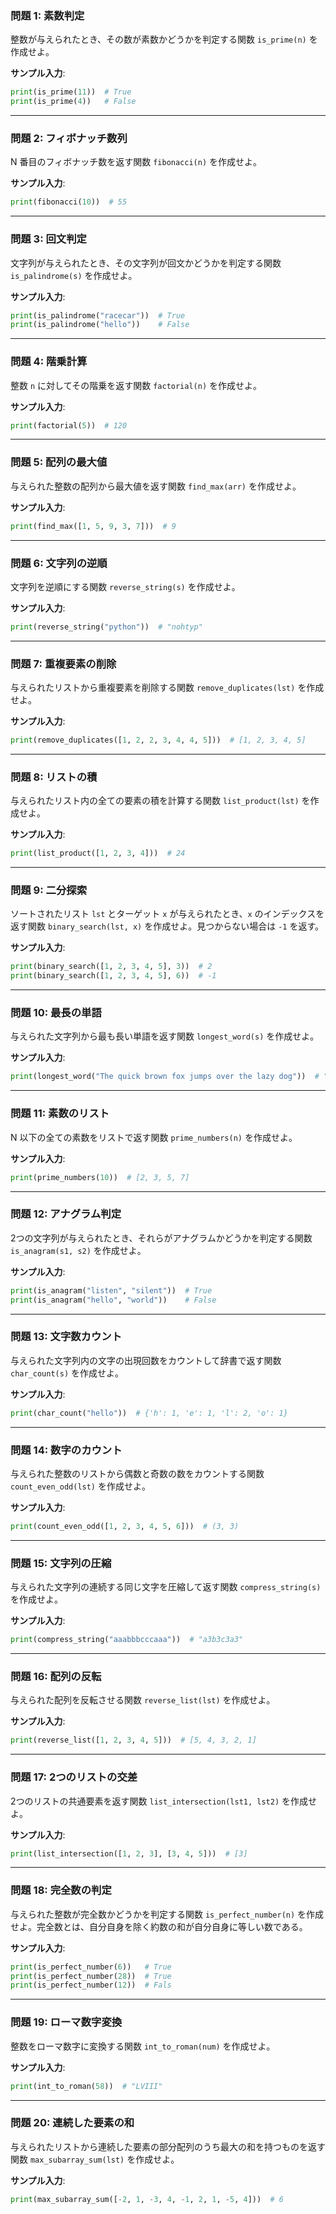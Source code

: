 ### 問題 1: 素数判定

整数が与えられたとき、その数が素数かどうかを判定する関数 `is_prime(n)` を作成せよ。

**サンプル入力**:

```python
print(is_prime(11))  # True
print(is_prime(4))   # False
```

---

### 問題 2: フィボナッチ数列

N 番目のフィボナッチ数を返す関数 `fibonacci(n)` を作成せよ。

**サンプル入力**:

```python
print(fibonacci(10))  # 55
```

---

### 問題 3: 回文判定

文字列が与えられたとき、その文字列が回文かどうかを判定する関数 `is_palindrome(s)` を作成せよ。

**サンプル入力**:

```python
print(is_palindrome("racecar"))  # True
print(is_palindrome("hello"))    # False
```

---

### 問題 4: 階乗計算

整数 `n` に対してその階乗を返す関数 `factorial(n)` を作成せよ。

**サンプル入力**:

```python
print(factorial(5))  # 120
```

---

### 問題 5: 配列の最大値

与えられた整数の配列から最大値を返す関数 `find_max(arr)` を作成せよ。

**サンプル入力**:

```python
print(find_max([1, 5, 9, 3, 7]))  # 9
```

---

### 問題 6: 文字列の逆順

文字列を逆順にする関数 `reverse_string(s)` を作成せよ。

**サンプル入力**:

```python
print(reverse_string("python"))  # "nohtyp"
```

---

### 問題 7: 重複要素の削除

与えられたリストから重複要素を削除する関数 `remove_duplicates(lst)` を作成せよ。

**サンプル入力**:

```python
print(remove_duplicates([1, 2, 2, 3, 4, 4, 5]))  # [1, 2, 3, 4, 5]
```

---

### 問題 8: リストの積

与えられたリスト内の全ての要素の積を計算する関数 `list_product(lst)` を作成せよ。

**サンプル入力**:

```python
print(list_product([1, 2, 3, 4]))  # 24
```

---

### 問題 9: 二分探索

ソートされたリスト `lst` とターゲット `x` が与えられたとき、`x` のインデックスを返す関数 `binary_search(lst, x)` を作成せよ。見つからない場合は `-1` を返す。

**サンプル入力**:

```python
print(binary_search([1, 2, 3, 4, 5], 3))  # 2
print(binary_search([1, 2, 3, 4, 5], 6))  # -1
```

---

### 問題 10: 最長の単語

与えられた文字列から最も長い単語を返す関数 `longest_word(s)` を作成せよ。

**サンプル入力**:

```python
print(longest_word("The quick brown fox jumps over the lazy dog"))  # "jumps"
```

---

### 問題 11: 素数のリスト

N 以下の全ての素数をリストで返す関数 `prime_numbers(n)` を作成せよ。

**サンプル入力**:

```python
print(prime_numbers(10))  # [2, 3, 5, 7]
```

---

### 問題 12: アナグラム判定

2つの文字列が与えられたとき、それらがアナグラムかどうかを判定する関数 `is_anagram(s1, s2)` を作成せよ。

**サンプル入力**:

```python
print(is_anagram("listen", "silent"))  # True
print(is_anagram("hello", "world"))    # False
```

---

### 問題 13: 文字数カウント

与えられた文字列内の文字の出現回数をカウントして辞書で返す関数 `char_count(s)` を作成せよ。

**サンプル入力**:

```python
print(char_count("hello"))  # {'h': 1, 'e': 1, 'l': 2, 'o': 1}
```

---

### 問題 14: 数字のカウント

与えられた整数のリストから偶数と奇数の数をカウントする関数 `count_even_odd(lst)` を作成せよ。

**サンプル入力**:

```python
print(count_even_odd([1, 2, 3, 4, 5, 6]))  # (3, 3)
```

---

### 問題 15: 文字列の圧縮

与えられた文字列の連続する同じ文字を圧縮して返す関数 `compress_string(s)` を作成せよ。

**サンプル入力**:

```python
print(compress_string("aaabbbcccaaa"))  # "a3b3c3a3"
```

---

### 問題 16: 配列の反転

与えられた配列を反転させる関数 `reverse_list(lst)` を作成せよ。

**サンプル入力**:

```python
print(reverse_list([1, 2, 3, 4, 5]))  # [5, 4, 3, 2, 1]
```

---

### 問題 17: 2つのリストの交差

2つのリストの共通要素を返す関数 `list_intersection(lst1, lst2)` を作成せよ。

**サンプル入力**:

```python
print(list_intersection([1, 2, 3], [3, 4, 5]))  # [3]
```

---

### 問題 18: 完全数の判定

与えられた整数が完全数かどうかを判定する関数 `is_perfect_number(n)` を作成せよ。完全数とは、自分自身を除く約数の和が自分自身に等しい数である。

**サンプル入力**:

```python
print(is_perfect_number(6))   # True
print(is_perfect_number(28))  # True
print(is_perfect_number(12))  # Fals
```

---

### 問題 19: ローマ数字変換

整数をローマ数字に変換する関数 `int_to_roman(num)` を作成せよ。

**サンプル入力**:

```python
print(int_to_roman(58))  # "LVIII"
```

---

### 問題 20: 連続した要素の和

与えられたリストから連続した要素の部分配列のうち最大の和を持つものを返す関数 `max_subarray_sum(lst)` を作成せよ。

**サンプル入力**:
```python
print(max_subarray_sum([-2, 1, -3, 4, -1, 2, 1, -5, 4]))  # 6
```